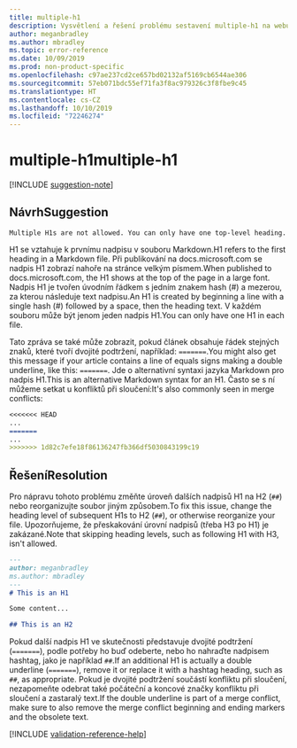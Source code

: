 ```yaml
---
title: multiple-h1
description: Vysvětlení a řešení problému sestavení multiple-h1 na webu Docs
author: meganbradley
ms.author: mbradley
ms.topic: error-reference
ms.date: 10/09/2019
ms.prod: non-product-specific
ms.openlocfilehash: c97ae237cd2ce657bd02132af5169cb6544ae306
ms.sourcegitcommit: 57eb071bdc55ef71fa3f8ac979326c3f8fbe9c45
ms.translationtype: HT
ms.contentlocale: cs-CZ
ms.lasthandoff: 10/10/2019
ms.locfileid: "72246274"
---
```

# <a name="multiple-h1"></a><span data-ttu-id="9e8e3-103">multiple-h1</span><span class="sxs-lookup"><span data-stu-id="9e8e3-103">multiple-h1</span></span>

[!INCLUDE [suggestion-note](includes/suggestion-note.md)]

## <a name="suggestion"></a><span data-ttu-id="9e8e3-104">Návrh</span><span class="sxs-lookup"><span data-stu-id="9e8e3-104">Suggestion</span></span>

`Multiple H1s are not allowed. You can only have one top-level heading.`

<span data-ttu-id="9e8e3-105">H1 se vztahuje k prvnímu nadpisu v souboru Markdown.</span><span class="sxs-lookup"><span data-stu-id="9e8e3-105">H1 refers to the first heading in a Markdown file.</span></span> <span data-ttu-id="9e8e3-106">Při publikování na docs.microsoft.com se nadpis H1 zobrazí nahoře na stránce velkým písmem.</span><span class="sxs-lookup"><span data-stu-id="9e8e3-106">When published to docs.microsoft.com, the H1 shows at the top of the page in a large font.</span></span> <span data-ttu-id="9e8e3-107">Nadpis H1 je tvořen úvodním řádkem s jedním znakem hash (#) a mezerou, za kterou následuje text nadpisu.</span><span class="sxs-lookup"><span data-stu-id="9e8e3-107">An H1 is created by beginning a line with a single hash (#) followed by a space, then the heading text.</span></span> <span data-ttu-id="9e8e3-108">V každém souboru může být jenom jeden nadpis H1.</span><span class="sxs-lookup"><span data-stu-id="9e8e3-108">You can only have one H1 in each file.</span></span>

<span data-ttu-id="9e8e3-109">Tato zpráva se také může zobrazit, pokud článek obsahuje řádek stejných znaků, které tvoří dvojité podtržení, například: `=======`.</span><span class="sxs-lookup"><span data-stu-id="9e8e3-109">You might also get this message if your article contains a line of equals signs making a double underline, like this: `=======`.</span></span> <span data-ttu-id="9e8e3-110">Jde o alternativní syntaxi jazyka Markdown pro nadpis H1.</span><span class="sxs-lookup"><span data-stu-id="9e8e3-110">This is an alternative Markdown syntax for an H1.</span></span> <span data-ttu-id="9e8e3-111">Často se s ní můžeme setkat u konfliktů při sloučení:</span><span class="sxs-lookup"><span data-stu-id="9e8e3-111">It's also commonly seen in merge conflicts:</span></span>

```markdown
<<<<<<< HEAD
...
=======
...
>>>>>>> 1d82c7efe18f86136247fb366df5030843199c19
```

## <a name="resolution"></a><span data-ttu-id="9e8e3-112">Řešení</span><span class="sxs-lookup"><span data-stu-id="9e8e3-112">Resolution</span></span>

<span data-ttu-id="9e8e3-113">Pro nápravu tohoto problému změňte úroveň dalších nadpisů H1 na H2 (`##`) nebo reorganizujte soubor jiným způsobem.</span><span class="sxs-lookup"><span data-stu-id="9e8e3-113">To fix this issue, change the heading level of subsequent H1s to H2 (`##`), or otherwise reorganize your file.</span></span> <span data-ttu-id="9e8e3-114">Upozorňujeme, že přeskakování úrovní nadpisů (třeba H3 po H1) je zakázané.</span><span class="sxs-lookup"><span data-stu-id="9e8e3-114">Note that skipping heading levels, such as following H1 with H3, isn't allowed.</span></span>

```markdown
---
author: meganbradley
ms.author: mbradley
---
# This is an H1

Some content...

## This is an H2
```

<span data-ttu-id="9e8e3-115">Pokud další nadpis H1 ve skutečnosti představuje dvojité podtržení (`=======`), podle potřeby ho buď odeberte, nebo ho nahraďte nadpisem hashtag, jako je například `##`.</span><span class="sxs-lookup"><span data-stu-id="9e8e3-115">If an additional H1 is actually a double underline (`=======`), remove it or replace it with a hashtag heading, such as `##`, as appropriate.</span></span> <span data-ttu-id="9e8e3-116">Pokud je dvojité podtržení součástí konfliktu při sloučení, nezapomeňte odebrat také počáteční a koncové značky konfliktu při sloučení a zastaralý text.</span><span class="sxs-lookup"><span data-stu-id="9e8e3-116">If the double underline is part of a merge conflict, make sure to also remove the merge conflict beginning and ending markers and the obsolete text.</span></span>

<!--make sure to add this file to your includes folder and verify the path-->
[!INCLUDE [validation-reference-help](includes/validation-reference-help.md)]
